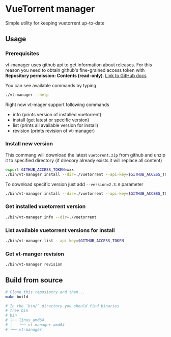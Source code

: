 # VueTorrent manager

Simple utility for keeping vuetorrent up-to-date

## Usage

### Prerequisites
vt-manager uses github api to get information about releases. For this reason you need to obtain github's fine-grained access token with **Repository permission: Contents (read-only)**. [Link to GitHub docs](https://docs.github.com/en/authentication/keeping-your-account-and-data-secure/managing-your-personal-access-tokens#creating-a-fine-grained-personal-access-token)

You can see available commands by typing
```sh
./vt-manager --help
```

Right now vt-mager support following commands
 - info (prints version of installed vuetorrent)
 - install (get latest or specific version)
 - list (prints all available version for install)
 - revision (prints revision of vt-manager)

### Install new version
This commang will download the latest `vuetorent.zip` from github and unzip it to specified directory (if direcory already exists it will replace all content)
```sh
export GITHUB_ACCESS_TOKEN=xxx
./bin/vt-manager install --dir=./vuetorrent --api-key=$GITHUB_ACCESS_TOKEN
```
To download specific version just add `--version=2.3.0` parameter
```sh 
./bin/vt-manager install --dir=./vuetorrent --api-key=$GITHUB_ACCESS_TOKEN --version=2.3.0
```

### Get installed vuetorrent version
```sh
./bin/vt-manager info --dir=./vuetorrent
```

### List available vuetorrent versions for install
```sh
./bin/vt-manager list --api-key=$GITHUB_ACCESS_TOKEN
```

### Get vt-manger revision
```sh
./bin/vt-manager revision
```

## Build from source

```sh
# Clone this reposiotry and then...
make build

# In the `bin/` directory you should find binaries
# tree bin 
# bin
# ├── linux_amd64
# │   └── vt-manager-amd64
# └── vt-manager
```

